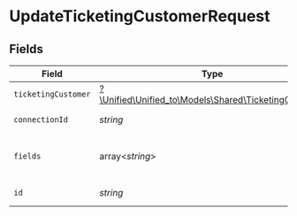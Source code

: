 # UpdateTicketingCustomerRequest


## Fields

| Field                                                                                            | Type                                                                                             | Required                                                                                         | Description                                                                                      |
| ------------------------------------------------------------------------------------------------ | ------------------------------------------------------------------------------------------------ | ------------------------------------------------------------------------------------------------ | ------------------------------------------------------------------------------------------------ |
| `ticketingCustomer`                                                                              | [?\Unified\Unified_to\Models\Shared\TicketingCustomer](../../models/shared/TicketingCustomer.md) | :heavy_minus_sign:                                                                               | N/A                                                                                              |
| `connectionId`                                                                                   | *string*                                                                                         | :heavy_check_mark:                                                                               | ID of the connection                                                                             |
| `fields`                                                                                         | array<*string*>                                                                                  | :heavy_minus_sign:                                                                               | Comma-delimited fields to return                                                                 |
| `id`                                                                                             | *string*                                                                                         | :heavy_check_mark:                                                                               | ID of the Customer                                                                               |
